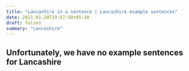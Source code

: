 ```yaml
---
title: "Lancashire in a sentence | Lancashire example sentences"
date: 2021-01-20T19:57:50+05:30
draft: falses
summary: "Lancashire"
---
```

## Unfortunately, we have no example sentences for Lancashire                 

